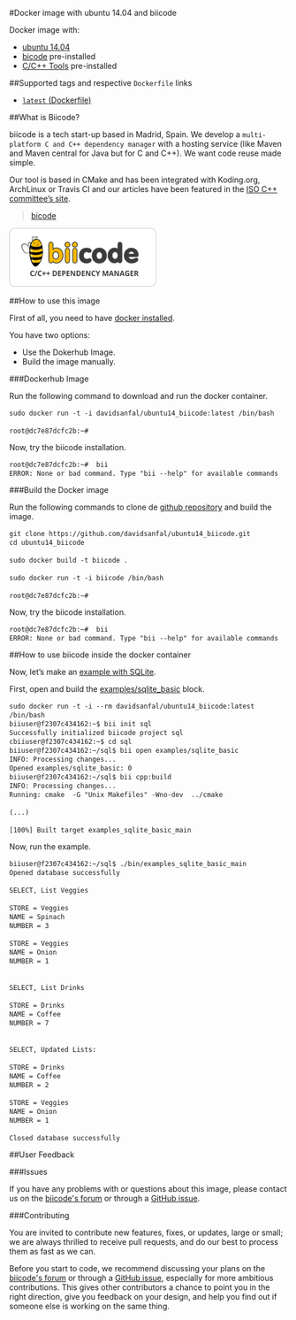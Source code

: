 #Docker image with ubuntu 14.04 and biicode

Docker image with:

*  [ubuntu 14.04](https://registry.hub.docker.com/_/ubuntu/)
*  [bicode](https://www.biicode.com/) pre-installed
*  [C/C++ Tools](http://docs.biicode.com/c++/installation.html#install-c-c-tools) pre-installed

##Supported tags and respective `Dockerfile` links

*  [`latest` (Dockerfile)](https://github.com/davidsanfal/ubuntu14_biicode/blob/master/Dockerfile)

##What is Biicode?

biicode is a tech start-up based in Madrid, Spain. We develop a `multi-platform C and C++ dependency manager` with a hosting service (like Maven and Maven central for Java but for C and C++). We want code reuse made simple.

Our tool is based in CMake and has been integrated with Koding.org, ArchLinux or Travis CI and our articles have been featured in the [ISO C++ committee’s site](http://isocpp.org/blog/2014/09/zeromq-biicode).

> [bicode](https://www.biicode.com/)

![biicode](https://raw.githubusercontent.com/davidsanfal/ubuntu14_biicode/master/docs/biicode-logo.png)

##How to use this image

First of all, you need to have [docker installed](https://docs.docker.com/installation/#installation).

You have two options:

*  Use the Dokerhub Image.
*  Build the image manually.

###Dockerhub Image

Run the following command to download and run the docker container.

```
sudo docker run -t -i davidsanfal/ubuntu14_biicode:latest /bin/bash

root@dc7e87dcfc2b:~#
```
Now, try the biicode installation.

```
root@dc7e87dcfc2b:~#  bii
ERROR: None or bad command. Type "bii --help" for available commands
```

###Build the Docker image

Run the following commands to clone de [github repository](https://github.com/davidsanfal/ubuntu14_biicode) and build the image.

```
git clone https://github.com/davidsanfal/ubuntu14_biicode.git
cd ubuntu14_biicode

sudo docker build -t biicode .

sudo docker run -t -i biicode /bin/bash

root@dc7e87dcfc2b:~#
```

Now, try the biicode installation.

```
root@dc7e87dcfc2b:~#  bii
ERROR: None or bad command. Type "bii --help" for available commands
```

##How to use biicode inside the docker container

Now, let’s make an [example with SQLite](http://docs.biicode.com/c++/examples/sqlite.html).

First, open and build the [examples/sqlite_basic](http://www.biicode.com/examples/sqlite_basic) block.

```
sudo docker run -t -i --rm davidsanfal/ubuntu14_biicode:latest /bin/bash
biiuser@f2307c434162:~$ bii init sql
Successfully initialized biicode project sql
cbiiuser@f2307c434162:~$ cd sql
biiuser@f2307c434162:~/sql$ bii open examples/sqlite_basic
INFO: Processing changes...
Opened examples/sqlite_basic: 0
biiuser@f2307c434162:~/sql$ bii cpp:build
INFO: Processing changes...
Running: cmake  -G "Unix Makefiles" -Wno-dev  ../cmake

(...)

[100%] Built target examples_sqlite_basic_main
```

Now, run the example.

```
biiuser@f2307c434162:~/sql$ ./bin/examples_sqlite_basic_main 
Opened database successfully

SELECT, List Veggies

STORE = Veggies
NAME = Spinach
NUMBER = 3

STORE = Veggies
NAME = Onion
NUMBER = 1


SELECT, List Drinks

STORE = Drinks
NAME = Coffee
NUMBER = 7


SELECT, Updated Lists:

STORE = Drinks
NAME = Coffee
NUMBER = 2

STORE = Veggies
NAME = Onion
NUMBER = 1

Closed database successfully
```

##User Feedback

###Issues

If you have any problems with or questions about this image, please contact us on the [biicode's forum](http://forum.biicode.com/) or through a [GitHub issue](https://github.com/davidsanfal/ubuntu14_biicode/issues).


###Contributing

You are invited to contribute new features, fixes, or updates, large or small; we are always thrilled to receive pull requests, and do our best to process them as fast as we can.

Before you start to code, we recommend discussing your plans on the [biicode's forum](http://forum.biicode.com/) or through a [GitHub issue](https://github.com/davidsanfal/ubuntu14_biicode/issues), especially for more ambitious contributions. This gives other contributors a chance to point you in the right direction, give you feedback on your design, and help you find out if someone else is working on the same thing.
